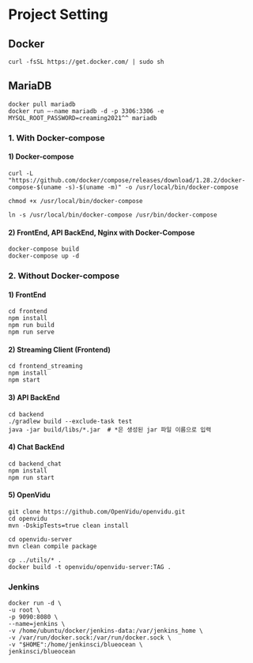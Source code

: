 # Project Setting 

## Docker
```
curl -fsSL https://get.docker.com/ | sudo sh
```

## MariaDB
```
docker pull mariadb
docker run —-name mariadb -d -p 3306:3306 -e MYSQL_ROOT_PASSWORD=creaming2021^^ mariadb
```

### 1. With Docker-compose

#### 1) Docker-compose
```
curl -L "https://github.com/docker/compose/releases/download/1.28.2/docker-compose-$(uname -s)-$(uname -m)" -o /usr/local/bin/docker-compose

chmod +x /usr/local/bin/docker-compose

ln -s /usr/local/bin/docker-compose /usr/bin/docker-compose
```

#### 2) FrontEnd, API BackEnd, Nginx with Docker-Compose
```
docker-compose build
docker-compose up -d
```

### 2. Without Docker-compose

#### 1) FrontEnd
```
cd frontend
npm install
npm run build
npm run serve
```

#### 2) Streaming Client (Frontend)
```
cd frontend_streaming
npm install
npm start
```

#### 3) API BackEnd
```
cd backend
./gradlew build --exclude-task test
java -jar build/libs/*.jar  # *은 생성된 jar 파일 이름으로 입력
```

#### 4) Chat BackEnd
```
cd backend_chat
npm install
npm run start
```

#### 5) OpenVidu
```
git clone https://github.com/OpenVidu/openvidu.git
cd openvidu
mvn -DskipTests=true clean install

cd openvidu-server
mvn clean compile package

cp ../utils/* .
docker build -t openvidu/openvidu-server:TAG .
```

### Jenkins
```
docker run -d \
-u root \
-p 9090:8080 \
--name=jenkins \
-v /home/ubuntu/docker/jenkins-data:/var/jenkins_home \
-v /var/run/docker.sock:/var/run/docker.sock \
-v "$HOME":/home/jenkinsci/blueocean \
jenkinsci/blueocean
```